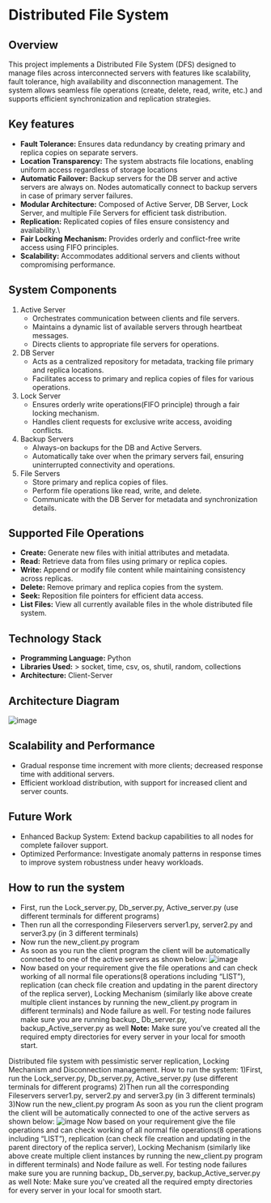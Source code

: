 # Distributed File System
## Overview
This project implements a Distributed File System (DFS) designed to manage files across interconnected servers with features like scalability, fault tolerance, high availability and disconnection management. The system allows seamless file operations (create, delete, read, write, etc.) and supports efficient synchronization and replication strategies.
## Key features
- **Fault Tolerance:** Ensures data redundancy by creating primary and replica copies on separate servers.
- **Location Transparency:** The system abstracts file locations, enabling uniform access regardless of storage locations
- **Automatic Failover:** Backup servers for the DB server and active servers are always on. Nodes automatically connect to backup servers in case of primary server failures.
- **Modular Architecture:** Composed of Active Server, DB Server, Lock Server, and multiple File Servers for efficient task distribution.
- **Replication:** Replicated copies of files ensure consistency and availability.\
- **Fair Locking Mechanism:** Provides orderly and conflict-free write access using FIFO principles.
- **Scalability:** Accommodates additional servers and clients without compromising performance.
## System Components
1. Active Server
   - Orchestrates communication between clients and file servers.
   - Maintains a dynamic list of available servers through heartbeat messages.
   - Directs clients to appropriate file servers for operations.
2. DB Server
   - Acts as a centralized repository for metadata, tracking file primary and replica locations.
   - Facilitates access to primary and replica copies of files for various operations.
3. Lock Server
   - Ensures orderly write operations(FIFO principle) through a fair locking mechanism.
   - Handles client requests for exclusive write access, avoiding conflicts.
4. Backup Servers
   - Always-on backups for the DB and Active Servers.
   - Automatically take over when the primary servers fail, ensuring uninterrupted connectivity and operations.
5. File Servers
   - Store primary and replica copies of files.
   - Perform file operations like read, write, and delete.
   - Communicate with the DB Server for metadata and synchronization details.
## Supported File Operations
 - **Create:** Generate new files with initial attributes and metadata.
 - **Read:** Retrieve data from files using primary or replica copies.
 - **Write:** Append or modify file content while maintaining consistency across replicas.
 - **Delete:** Remove primary and replica copies from the system.
 - **Seek:** Reposition file pointers for efficient data access.
 - **List Files:** View all currently available files in the whole distributed file system.
## Technology Stack
 - **Programming Language:** Python
 - **Libraries Used:** > socket, time, csv, os, shutil, random, collections
 - **Architecture:** Client-Server
## Architecture Diagram
![image](https://github.com/user-attachments/assets/eabbb3c5-47ae-49fb-bb4c-d51e1945fb06)
## Scalability and Performance
 - Gradual response time increment with more clients; decreased response time with additional servers.
 - Efficient workload distribution, with support for increased client and server counts.
## Future Work
 - Enhanced Backup System: Extend backup capabilities to all nodes for complete failover support.
 - Optimized Performance: Investigate anomaly patterns in response times to improve system robustness under heavy workloads.
## How to run the system
 - First, run the Lock_server.py, Db_server.py, Active_server.py (use different terminals for different programs)
 - Then run all the corresponding Fileservers server1.py, server2.py and server3.py (in 3 different terminals)
 - Now run the new_client.py program
 - As soon as you run the client program the client will be automatically connected to one of the active servers as shown below:
   ![image](https://github.com/user-attachments/assets/3a5125dd-5991-49dc-a83d-284afea9b176)
 - Now based on your requirement give the file operations and can check working of all normal file operations(8 operations including “LIST”), replication (can check file creation and updating in the parent directory of the replica server), Locking Mechanism (similarly like above create multiple client instances by running the new_client.py program in different terminals) and Node failure as well. For testing node failures make sure you are running backup_ Db_server.py, backup_Active_server.py as well
**Note:** Make sure you’ve created all the required empty directories for every server in your local for smooth start.













































Distributed file system with pessimistic server replication, Locking Mechanism and Disconnection management.
How to run the system:
	1)First, run the Lock_server.py, Db_server.py, Active_server.py (use different terminals for different programs)
 	2)Then run all the corresponding Fileservers server1.py, server2.py and server3.py (in 3 different terminals)
	3)Now run the new_client.py program
	As soon as you run the client program the client will be automatically connected to one of the active servers as shown below:
 	![image](https://github.com/user-attachments/assets/3a5125dd-5991-49dc-a83d-284afea9b176)
	Now based on your requirement give the file operations and can check working of all normal file 
 	operations(8 operations including “LIST”), replication (can check file creation and updating in the parent directory of the replica server), 
	Locking Mechanism (similarly like above create multiple client instances by running the new_client.py program in different terminals) and Node failure as well.
 	For testing node failures make sure you are running backup_ Db_server.py, backup_Active_server.py as well
Note: Make sure you’ve created all the required empty directories for every server in your local for smooth start.

